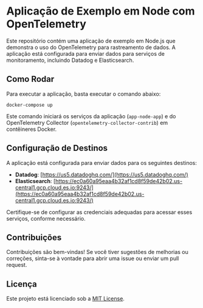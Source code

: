 # Aplicação de Exemplo em Node com OpenTelemetry

Este repositório contém uma aplicação de exemplo em Node.js que demonstra o uso do OpenTelemetry para rastreamento de dados. A aplicação está configurada para enviar dados para serviços de monitoramento, incluindo Datadog e Elasticsearch.

## Como Rodar

Para executar a aplicação, basta executar o comando abaixo:

```
docker-compose up
```

Este comando iniciará os serviços da aplicação (`app-node-app`) e do OpenTelemetry Collector (`opentelemetry-collector-contrib`) em contêineres Docker.

## Configuração de Destinos

A aplicação está configurada para enviar dados para os seguintes destinos:

- **Datadog**: [https://us5.datadoghq.com/](https://us5.datadoghq.com/)
- **Elasticsearch**: [https://ec0a60a95eaa4b32af1cd8f59de42b02.us-central1.gcp.cloud.es.io:9243/](https://ec0a60a95eaa4b32af1cd8f59de42b02.us-central1.gcp.cloud.es.io:9243/)

Certifique-se de configurar as credenciais adequadas para acessar esses serviços, conforme necessário.

## Contribuições

Contribuições são bem-vindas! Se você tiver sugestões de melhorias ou correções, sinta-se à vontade para abrir uma issue ou enviar um pull request.

## Licença

Este projeto está licenciado sob a [MIT License](LICENSE).
